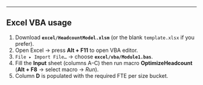 ---

## Excel VBA usage

1. Download **`excel/HeadcountModel.xlsm`** (or the blank `template.xlsx` if you prefer).
2. Open Excel → press **Alt + F11** to open VBA editor.  
3. `File ▸ Import File…` → choose **`excel/vba/Module1.bas`**.  
4. Fill the **Input** sheet (columns A–C) then run macro **OptimizeHeadcount**  
   (**Alt + F8** → select macro → *Run*).  
5. Column **D** is populated with the required FTE per size bucket.
